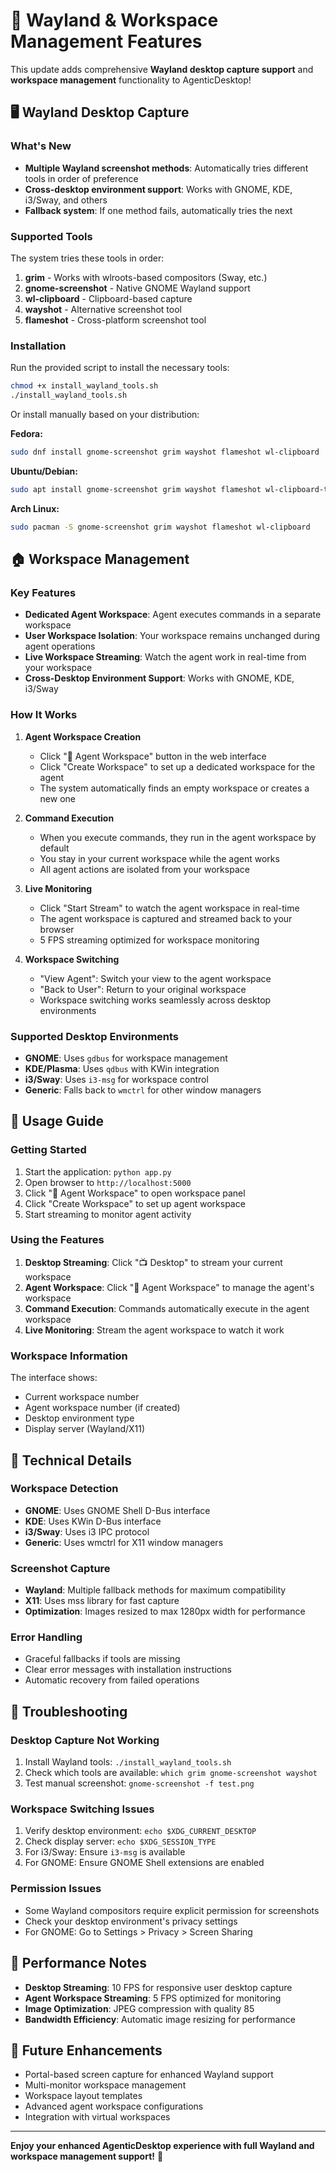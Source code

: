 # 🚀 Wayland & Workspace Management Features

This update adds comprehensive **Wayland desktop capture support** and **workspace management** functionality to AgenticDesktop!

## 🖥️ Wayland Desktop Capture

### What's New
- **Multiple Wayland screenshot methods**: Automatically tries different tools in order of preference
- **Cross-desktop environment support**: Works with GNOME, KDE, i3/Sway, and others
- **Fallback system**: If one method fails, automatically tries the next

### Supported Tools
The system tries these tools in order:
1. **grim** - Works with wlroots-based compositors (Sway, etc.)
2. **gnome-screenshot** - Native GNOME Wayland support
3. **wl-clipboard** - Clipboard-based capture
4. **wayshot** - Alternative screenshot tool
5. **flameshot** - Cross-platform screenshot tool

### Installation
Run the provided script to install the necessary tools:
```bash
chmod +x install_wayland_tools.sh
./install_wayland_tools.sh
```

Or install manually based on your distribution:

**Fedora:**
```bash
sudo dnf install gnome-screenshot grim wayshot flameshot wl-clipboard
```

**Ubuntu/Debian:**
```bash
sudo apt install gnome-screenshot grim wayshot flameshot wl-clipboard-tools
```

**Arch Linux:**
```bash
sudo pacman -S gnome-screenshot grim wayshot flameshot wl-clipboard
```

## 🏠 Workspace Management

### Key Features
- **Dedicated Agent Workspace**: Agent executes commands in a separate workspace
- **User Workspace Isolation**: Your workspace remains unchanged during agent operations
- **Live Workspace Streaming**: Watch the agent work in real-time from your workspace
- **Cross-Desktop Environment Support**: Works with GNOME, KDE, i3/Sway

### How It Works

1. **Agent Workspace Creation**
   - Click "🤖 Agent Workspace" button in the web interface
   - Click "Create Workspace" to set up a dedicated workspace for the agent
   - The system automatically finds an empty workspace or creates a new one

2. **Command Execution**
   - When you execute commands, they run in the agent workspace by default
   - You stay in your current workspace while the agent works
   - All agent actions are isolated from your workspace

3. **Live Monitoring**
   - Click "Start Stream" to watch the agent workspace in real-time
   - The agent workspace is captured and streamed back to your browser
   - 5 FPS streaming optimized for workspace monitoring

4. **Workspace Switching**
   - "View Agent": Switch your view to the agent workspace
   - "Back to User": Return to your original workspace
   - Workspace switching works seamlessly across desktop environments

### Supported Desktop Environments

- **GNOME**: Uses `gdbus` for workspace management
- **KDE/Plasma**: Uses `qdbus` with KWin integration
- **i3/Sway**: Uses `i3-msg` for workspace control
- **Generic**: Falls back to `wmctrl` for other window managers

## 🎯 Usage Guide

### Getting Started
1. Start the application: `python app.py`
2. Open browser to `http://localhost:5000`
3. Click "🤖 Agent Workspace" to open workspace panel
4. Click "Create Workspace" to set up agent workspace
5. Start streaming to monitor agent activity

### Using the Features
1. **Desktop Streaming**: Click "📺 Desktop" to stream your current workspace
2. **Agent Workspace**: Click "🤖 Agent Workspace" to manage the agent's workspace
3. **Command Execution**: Commands automatically execute in the agent workspace
4. **Live Monitoring**: Stream the agent workspace to watch it work

### Workspace Information
The interface shows:
- Current workspace number
- Agent workspace number (if created)
- Desktop environment type
- Display server (Wayland/X11)

## 🔧 Technical Details

### Workspace Detection
- **GNOME**: Uses GNOME Shell D-Bus interface
- **KDE**: Uses KWin D-Bus interface  
- **i3/Sway**: Uses i3 IPC protocol
- **Generic**: Uses wmctrl for X11 window managers

### Screenshot Capture
- **Wayland**: Multiple fallback methods for maximum compatibility
- **X11**: Uses mss library for fast capture
- **Optimization**: Images resized to max 1280px width for performance

### Error Handling
- Graceful fallbacks if tools are missing
- Clear error messages with installation instructions
- Automatic recovery from failed operations

## 🐛 Troubleshooting

### Desktop Capture Not Working
1. Install Wayland tools: `./install_wayland_tools.sh`
2. Check which tools are available: `which grim gnome-screenshot wayshot`
3. Test manual screenshot: `gnome-screenshot -f test.png`

### Workspace Switching Issues
1. Verify desktop environment: `echo $XDG_CURRENT_DESKTOP`
2. Check display server: `echo $XDG_SESSION_TYPE`
3. For i3/Sway: Ensure `i3-msg` is available
4. For GNOME: Ensure GNOME Shell extensions are enabled

### Permission Issues
- Some Wayland compositors require explicit permission for screenshots
- Check your desktop environment's privacy settings
- For GNOME: Go to Settings > Privacy > Screen Sharing

## 🚀 Performance Notes

- **Desktop Streaming**: 10 FPS for responsive user desktop capture
- **Agent Workspace Streaming**: 5 FPS optimized for monitoring
- **Image Optimization**: JPEG compression with quality 85
- **Bandwidth Efficiency**: Automatic image resizing for performance

## 🔮 Future Enhancements

- Portal-based screen capture for enhanced Wayland support
- Multi-monitor workspace management
- Workspace layout templates
- Advanced agent workspace configurations
- Integration with virtual workspaces

---

**Enjoy your enhanced AgenticDesktop experience with full Wayland and workspace management support!** 🎉 